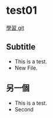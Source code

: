 # test01

[學習 git](https://hackmd.io/@jyw/SyRJJzc9d)

## Subtitle
- This is a test.
- New File.

## 另一個
- This is a test.
- Second

